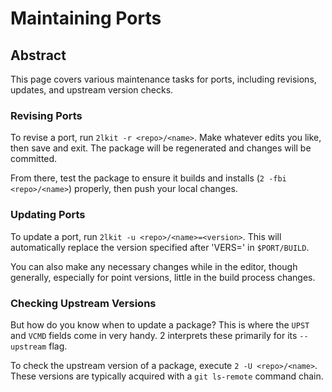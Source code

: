 # Maintaining Ports

## Abstract
This page covers various maintenance tasks for ports, including revisions,
updates, and upstream version checks.

### Revising Ports
To revise a port, run `2lkit -r <repo>/<name>`. Make whatever edits you like,
then save and exit. The package will be regenerated and changes will be
committed.

From there, test the package to ensure it builds and installs (`2 -fbi
<repo>/<name>`) properly, then push your local changes.

### Updating Ports
To update a port, run `2lkit -u <repo>/<name>=<version>`. This will
automatically replace the version specified after 'VERS=' in `$PORT/BUILD`.

You can also make any necessary changes while in the editor, though generally,
especially for point versions, little in the build process changes.

### Checking Upstream Versions
But how do you know when to update a package? This is where the `UPST` and
`VCMD` fields come in very handy. 2 interprets these primarily for its
`--upstream` flag.

To check the upstream version of a package, execute `2 -U <repo>/<name>`. These
versions are typically acquired with a `git ls-remote` command chain.
